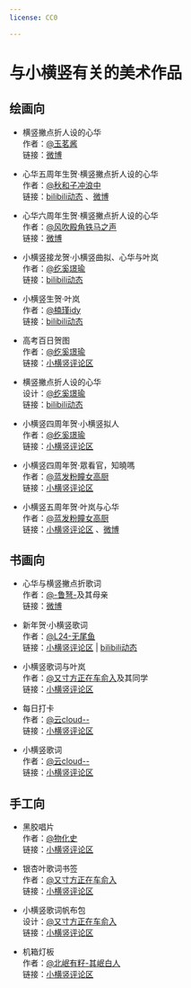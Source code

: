 ```yaml
---
license: CC0

---
```


# 与小横竖有关的美术作品

## 绘画向
- 横竖撇点折人设的心华  
  作者：[@玉茗酱](https://www.weibo.com/u/6800716512)  
  链接：[微博](https://www.weibo.com/6800716512/IrAbNALtq)  

- 心华五周年生贺·横竖撇点折人设的心华  
  作者：[@秋和子冲浪中](https://space.bilibili.com/26665460/)  
  链接：[bilibili动态](https://t.bilibili.com/354155779100839935)  、[微博](https://weibo.com/5249869625/Jgy7pADE9)  

- 心华六周年生贺·横竖撇点折人设的心华  
  作者：[@风吹殿角铁马之声](https://weibo.com/u/3286826965)  
  链接：[微博](https://weibo.com/3286826965/K1hhgsp4u)  

- 小横竖接龙贺·小横竖曲拟、心华与叶岚  
  作者：[@纥奚璟瑜](https://space.bilibili.com/430112201/)  
  链接：[bilibili动态](https://t.bilibili.com/730225134349058050)

- 小横竖生贺·叶岚  
  作者：[@楠瑾idy](https://space.bilibili.com/402303830/)  
  链接：[bilibili动态](https://t.bilibili.com/755028214026338345)  

- 高考百日贺图  
  作者：[@纥奚璟瑜](https://space.bilibili.com/430112201/)  
  链接：[小横竖评论区](https://www.bilibili.com/video/av85002656/#reply154071737888)  

- 横竖撇点折人设的心华  
  设计：[@纥奚璟瑜](https://space.bilibili.com/430112201/)  
  链接：[bilibili动态](https://t.bilibili.com/868536408647663621)  

- 小横竖四周年贺·小横竖拟人  
  作者：[@纥奚璟瑜](https://space.bilibili.com/430112201/)  
  链接：[小横竖评论区](https://www.bilibili.com/video/av85002656/#reply204783447472) 

- 小横竖四周年贺·眾看官，知曉嗎  
  作者：[@蓝发粉瞳女高厨](https://space.bilibili.com/3493274014714271)  
  链接：[小横竖评论区](https://www.bilibili.com/video/av85002656/#reply204869860992)   

- 小横竖五周年贺·叶岚与心华  
  作者：[@蓝发粉瞳女高厨](https://space.bilibili.com/3493274014714271)  
  链接：[小横竖评论区](https://www.bilibili.com/video/av85002656/#reply252931240417) 、[微博](https://www.weibo.com/7803263227/PbplKpMFS)  
 
## 书画向
- 心华与横竖撇点折歌词  
  作者：[@-鲁弩-](https://www.weibo.com/u/5746124453)及其母亲  
  链接：[微博](https://www.weibo.com/5746124453/IvQ8BnXkc)  

- 新年贺·小横竖歌词  
  作者：[@L24-无尾鱼](https://space.bilibili.com/1691251950/)  
  链接：[小横竖评论区](https://www.bilibili.com/video/av85002656/#reply148357172784) \| [bilibili动态](https://t.bilibili.com/753628720392044629)  

- 小横竖歌词与叶岚  
  作者：[@又寸方正在车俞入](https://space.bilibili.com/68156839)及其同学  
  链接：[小横竖评论区](https://www.bilibili.com/video/av85002656/#reply148396517184)  

- 每日打卡  
  作者：[@云cloud--](https://space.bilibili.com/1115295311)  
  链接：[小横竖评论区](https://www.bilibili.com/video/av85002656/#reply148787357008) 

- 小横竖歌词  
  作者：[@云cloud--](https://space.bilibili.com/1115295311)  
  链接：[小横竖评论区](https://www.bilibili.com/video/av85002656/#reply209706556144)

## 手工向
- 黑胶唱片  
  作者：[@物化史](https://space.bilibili.com/1970265959/)  
  链接：[小横竖评论区](https://www.bilibili.com/video/av85002656/#reply180688069648)  

- 银杏叶歌词书签  
  作者：[@又寸方正在车俞入](https://space.bilibili.com/68156839)  
  链接：[小横竖评论区](https://www.bilibili.com/video/av85002656/#reply193709254352)

- 小横竖歌词帆布包  
  设计：[@又寸方正在车俞入](https://space.bilibili.com/68156839)  
  链接：[小横竖评论区](https://www.bilibili.com/video/av85002656/#reply201297558160)  

- 机箱灯板  
  作者：[@北岷有籽-其岷白人](https://space.bilibili.com/402103381/)  
  链接：[小横竖评论区](https://www.bilibili.com/video/av85002656/#reply189695779040) 